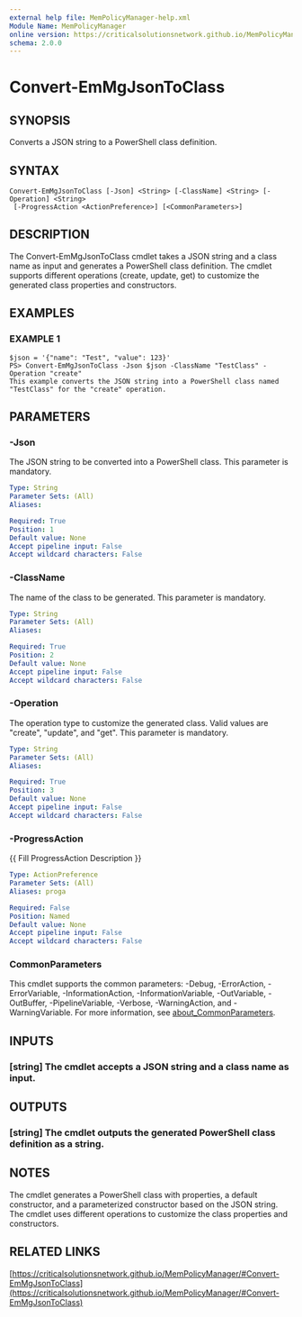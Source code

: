 ```yaml
---
external help file: MemPolicyManager-help.xml
Module Name: MemPolicyManager
online version: https://criticalsolutionsnetwork.github.io/MemPolicyManager/#Convert-EmMgJsonToClass
schema: 2.0.0
---
```


# Convert-EmMgJsonToClass

## SYNOPSIS
Converts a JSON string to a PowerShell class definition.

## SYNTAX

```
Convert-EmMgJsonToClass [-Json] <String> [-ClassName] <String> [-Operation] <String>
 [-ProgressAction <ActionPreference>] [<CommonParameters>]
```

## DESCRIPTION
The Convert-EmMgJsonToClass cmdlet takes a JSON string and a class name as input and generates a PowerShell class definition.
The cmdlet supports different operations (create, update, get) to customize the generated class properties and constructors.

## EXAMPLES

### EXAMPLE 1
```
$json = '{"name": "Test", "value": 123}'
PS> Convert-EmMgJsonToClass -Json $json -ClassName "TestClass" -Operation "create"
This example converts the JSON string into a PowerShell class named "TestClass" for the "create" operation.
```

## PARAMETERS

### -Json
The JSON string to be converted into a PowerShell class.
This parameter is mandatory.

```yaml
Type: String
Parameter Sets: (All)
Aliases:

Required: True
Position: 1
Default value: None
Accept pipeline input: False
Accept wildcard characters: False
```

### -ClassName
The name of the class to be generated.
This parameter is mandatory.

```yaml
Type: String
Parameter Sets: (All)
Aliases:

Required: True
Position: 2
Default value: None
Accept pipeline input: False
Accept wildcard characters: False
```

### -Operation
The operation type to customize the generated class.
Valid values are "create", "update", and "get".
This parameter is mandatory.

```yaml
Type: String
Parameter Sets: (All)
Aliases:

Required: True
Position: 3
Default value: None
Accept pipeline input: False
Accept wildcard characters: False
```

### -ProgressAction
{{ Fill ProgressAction Description }}

```yaml
Type: ActionPreference
Parameter Sets: (All)
Aliases: proga

Required: False
Position: Named
Default value: None
Accept pipeline input: False
Accept wildcard characters: False
```

### CommonParameters
This cmdlet supports the common parameters: -Debug, -ErrorAction, -ErrorVariable, -InformationAction, -InformationVariable, -OutVariable, -OutBuffer, -PipelineVariable, -Verbose, -WarningAction, and -WarningVariable. For more information, see [about_CommonParameters](http://go.microsoft.com/fwlink/?LinkID=113216).

## INPUTS

### [string] The cmdlet accepts a JSON string and a class name as input.
## OUTPUTS

### [string] The cmdlet outputs the generated PowerShell class definition as a string.
## NOTES
The cmdlet generates a PowerShell class with properties, a default constructor, and a parameterized constructor based on the JSON string.
The cmdlet uses different operations to customize the class properties and constructors.

## RELATED LINKS

[https://criticalsolutionsnetwork.github.io/MemPolicyManager/#Convert-EmMgJsonToClass](https://criticalsolutionsnetwork.github.io/MemPolicyManager/#Convert-EmMgJsonToClass)

